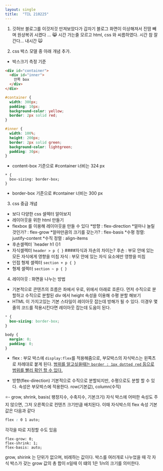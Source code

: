 ```yaml
---
layout: single
title:  "TIL 210225"
---
```



1. 깃허브 블로그를 이것저것 만져보았다가 갑자기 블로그 화면이 이상해져서 진땀 빼며 원상복귀 시켰다 ... 😹
시간 가는줄 모르고 html, css 와 씨름하였다. 시간 참 잘간다... 내시간 🙀

2. css 박스 모델 중 아래 개념 추가.
- 박스크기 측정 기준

```html
<div id="container">
  <div id="inner">
    안쪽 box
  </div>
</div>
```

```css
#container {
  width: 300px;
  padding: 10px;
  background-color: yellow;
  border: 2px solid red;
}

#inner {
  width: 100%;
  height: 200px;
  border: 2px solid green;
  background-color: lightgreen;
  padding: 30px;
}
```
* content-box 기준으로 #container 너비는 324 px


```
* {
  box-sizing: border-box;
}
```
* border-box 기준으로 #container 너비는 300 px 

3. css 중급 개념
 - 보다 다양한 css 셀렉터 알아보지
 - 레이아웃을 위한 html 만들기
 - flexbox 를 이용해 레이아웃을 만들 수 있다
   *방향 : flex-direction
   *얼마나 늘릴 것인가? : flex-grow
   *얼마만큼의 크기를 갖는가? : flex-basis
   *수평 정렬: justify-content
   *수직 정렬 : align-items
- 후손셀렉터 `header h1 {}1
- 자식셀렉터 `header > p { }`
####자식과 자손의 차이는?
후손 : 부모 안에 있는 모든 자식에게 영향을 미침
자식 : 부모 안에 있는 자식 요소에만 영향을 미침
- 인접 형제 셀렉터 `section + p { }`
- 형제 셀렉터 `section ~ p { }`

4. 레이아웃 : 화면을 나누는 방법
- 기본적으로 콘텐츠의 흐름은 좌에서 우로, 위에서 아래로 흐른다. 먼저 수직으로 분할하고 
수직으로 분할된 div 에서 height 속성을 이용해 수평 분할 해보기
- HTML 이 가지고있는 기본 스타일이 레이아웃 잡는데 방해가 될 수 있다. 
이경우 몇 줄의 코드를 적용시킨다면 레이아웃 잡는데 도움이 된다.
```css
* {
  box-sizing: border-box;
}

body {
  margin: 0;
  padding: 0;
}
```
- flex : 부모 박스에 `display:flex`를 적용해줌으로, 
부모박스의 자식박스는 왼쪽츠로 차례대로 붙게 된다.
<u>범위를 알고싶을때는 `border : 1px dotted red` 등으로 범위를 
빨리 확인 할 수 있다.</u>

- 방향(flex-direction)
기본적으로 수직으로 분할되지만, 수평으로도 분할 할 수 있다. 속성은 부모박스에 적용한다.
row(기본값), column(수직)

⭐️- grow, shrink, basis( 팽창지수, 수축지수, 기본크기)
자식 박스에 어떠한 속성도 주지 않으면, 그저 오른쪽으로 컨텐츠 크기만큼 배치된다.
이때 자식박스의 flex 속성 기본 값은 다음과 같다
```css
flex : 0 1 auto;
```

각각을 따로 지정할 수도 있음
```
flex-grow: 0;
flex-shrink: 1;
flex-basis: auto;
```

grow, shirink 는 단위가 없으며, 비례하는 값이다.
박스를 여러개로 나누었을 때 각 자식 박스가 갖는 grow 값의 총 합이 n일때
이 떄의 1은 1/n의 크기를 의미한다.


